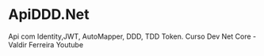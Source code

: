 # ApiDDD.Net
Api com Identity,JWT, AutoMapper, DDD, TDD Token. Curso Dev Net Core - Valdir Ferreira Youtube
